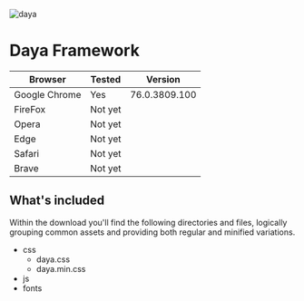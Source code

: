 ![daya](https://user-images.githubusercontent.com/54268738/63650014-d1eaaf00-c745-11e9-88fc-151def2e8a88.jpg)

# Daya Framework

|Browser                      |Tested      |Version        |
|-----------------------------|------------|---------------|
|Google Chrome                |Yes         |76.0.3809.100  |
|FireFox                      |Not yet     |               |
|Opera                        |Not yet     |               |
|Edge                         |Not yet     |               |
|Safari                       |Not yet     |               |
|Brave                        |Not yet     |               |

## What's included
Within the download you'll find the following directories and files, logically grouping common assets and providing both regular and minified variations.

* css
  * daya.css
  * daya.min.css
* js
* fonts
